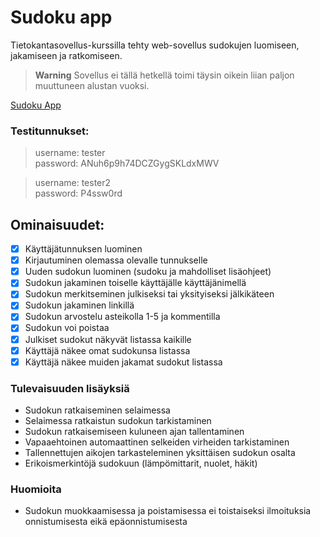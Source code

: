 # Sudoku app

Tietokantasovellus-kurssilla tehty web-sovellus sudokujen luomiseen, jakamiseen ja ratkomiseen.

> **Warning**
> Sovellus ei tällä hetkellä toimi täysin oikein liian paljon muuttuneen alustan vuoksi.

[Sudoku App](https://sudoku.valokoodari.eu)

### Testitunnukset:
> username: tester  
> password: ANuh6p9h74DCZGygSKLdxMWV

> username: tester2  
> password: P4ssw0rd

## Ominaisuudet:
- [x] Käyttäjätunnuksen luominen
- [x] Kirjautuminen olemassa olevalle tunnukselle
- [x] Uuden sudokun luominen (sudoku ja mahdolliset lisäohjeet)
- [x] Sudokun jakaminen toiselle käyttäjälle käyttäjänimellä
- [x] Sudokun merkitseminen julkiseksi tai yksityiseksi jälkikäteen
- [x] Sudokun jakaminen linkillä
- [x] Sudokun arvostelu asteikolla 1-5 ja kommentilla
- [x] Sudokun voi poistaa
- [x] Julkiset sudokut näkyvät listassa kaikille
- [x] Käyttäjä näkee omat sudokunsa listassa
- [x] Käyttäjä näkee muiden jakamat sudokut listassa

### Tulevaisuuden lisäyksiä
- Sudokun ratkaiseminen selaimessa
- Selaimessa ratkaistun sudokun tarkistaminen
- Sudokun ratkaisemiseen kuluneen ajan tallentaminen
- Vapaaehtoinen automaattinen selkeiden virheiden tarkistaminen
- Tallennettujen aikojen tarkasteleminen yksittäisen sudokun osalta
- Erikoismerkintöjä sudokuun (lämpömittarit, nuolet, häkit)

### Huomioita
- Sudokun muokkaamisessa ja poistamisessa ei toistaiseksi ilmoituksia onnistumisesta eikä epäonnistumisesta